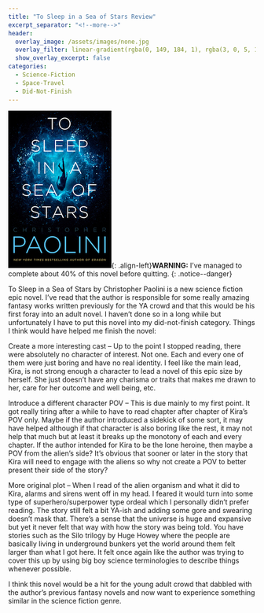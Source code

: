 ```yaml
---
title: "To Sleep in a Sea of Stars Review"
excerpt_separator: "<!--more-->"
header:
  overlay_image: /assets/images/none.jpg
  overlay_filter: linear-gradient(rgba(0, 149, 184, 1), rgba(3, 0, 5, 1))
  show_overlay_excerpt: false
categories:
  - Science-Fiction
  - Space-Travel
  - Did-Not-Finish
---
```

![sleep-sea-stars-cover](/assets/images/sleep-sea-stars.jpg){: .align-left}**WARNING:** I’ve managed to complete about 40% of this novel before quitting.
{: .notice--danger}

To Sleep in a Sea of Stars by Christopher Paolini is a new science fiction epic novel. I’ve read that the author is responsible for some really amazing fantasy works written previously for the YA crowd and that this would be his first foray into an adult novel. I haven’t done so in a long while but unfortunately I have to put this novel into my did-not-finish category.
Things I think would have helped me finish the novel:

Create a more interesting cast – Up to the point I stopped reading, there were absolutely no character of interest. Not one. Each and every one of them were just boring and have no real identity. I feel like the main lead, Kira, is not strong enough a character to lead a novel of this epic size by herself. She just doesn’t have any charisma or traits that makes me drawn to her, care for her outcome and well being, etc.

Introduce a different character POV – This is due mainly to my first point. It got really tiring after a while to have to read chapter after chapter of Kira’s POV only. Maybe if the author introduced a sidekick of some sort, it may have helped although if that character is also boring like the rest, it may not help that much but at least it breaks up the monotony of each and every chapter. If the author intended for Kira to be the lone heroine, then maybe a POV from the alien’s side? It’s obvious that sooner or later in the story that Kira will need to engage with the aliens so why not create a POV to better present their side of the story?

More original plot – When I read of the alien organism and what it did to Kira, alarms and sirens went off in my head. I feared it would turn into some type of superhero/superpower type ordeal which I personally didn’t prefer reading. The story still felt a bit YA-ish and adding some gore and swearing doesn’t mask that. There’s a sense that the universe is huge and expansive but yet it never felt that way with how the story was being told. You have stories such as the Silo trilogy by Huge Howey where the people are basically living in underground bunkers yet the world around them felt larger than what I got here. It felt once again like the author was trying to cover this up by using big boy science terminologies to describe things whenever possible.

I think this novel would be a hit for the young adult crowd that dabbled with the author’s previous fantasy novels and now want to experience something similar in the science fiction genre.